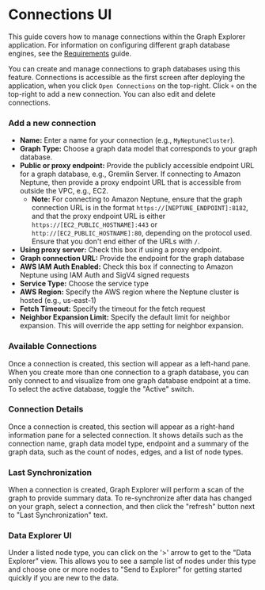 # Connections UI

This guide covers how to manage connections within the Graph Explorer
application. For information on configuring different graph database engines,
see the
[Requirements](../getting-started/requirements.md#database-configuration) guide.

You can create and manage connections to graph databases using this feature.
Connections is accessible as the first screen after deploying the application,
when you click `Open Connections` on the top-right. Click `+` on the top-right
to add a new connection. You can also edit and delete connections.

### Add a new connection

- **Name:** Enter a name for your connection (e.g., `MyNeptuneCluster`).
- **Graph Type:** Choose a graph data model that corresponds to your graph
  database.
- **Public or proxy endpoint:** Provide the publicly accessible endpoint URL for
  a graph database, e.g., Gremlin Server. If connecting to Amazon Neptune, then
  provide a proxy endpoint URL that is accessible from outside the VPC, e.g.,
  EC2.
  - **Note:** For connecting to Amazon Neptune, ensure that the graph connection
    URL is in the format `https://[NEPTUNE_ENDPOINT]:8182`, and that the proxy
    endpoint URL is either `https://[EC2_PUBLIC_HOSTNAME]:443` or
    `http://[EC2_PUBLIC_HOSTNAME]:80`, depending on the protocol used. Ensure
    that you don't end either of the URLs with `/`.
- **Using proxy server:** Check this box if using a proxy endpoint.
- **Graph connection URL:** Provide the endpoint for the graph database
- **AWS IAM Auth Enabled:** Check this box if connecting to Amazon Neptune using
  IAM Auth and SigV4 signed requests
- **Service Type:** Choose the service type
- **AWS Region:** Specify the AWS region where the Neptune cluster is hosted
  (e.g., us-east-1)
- **Fetch Timeout:** Specify the timeout for the fetch request
- **Neighbor Expansion Limit:** Specify the default limit for neighbor
  expansion. This will override the app setting for neighbor expansion.

### Available Connections

Once a connection is created, this section will appear as a left-hand pane. When
you create more than one connection to a graph database, you can only connect to
and visualize from one graph database endpoint at a time. To select the active
database, toggle the "Active" switch.

### Connection Details

Once a connection is created, this section will appear as a right-hand
information pane for a selected connection. It shows details such as the
connection name, graph data model type, endpoint and a summary of the graph
data, such as the count of nodes, edges, and a list of node types.

### Last Synchronization

When a connection is created, Graph Explorer will perform a scan of the graph to
provide summary data. To re-synchronize after data has changed on your graph,
select a connection, and then click the "refresh" button next to "Last
Synchronization" text.

### Data Explorer UI

Under a listed node type, you can click on the '>' arrow to get to the "Data
Explorer" view. This allows you to see a sample list of nodes under this type
and choose one or more nodes to "Send to Explorer" for getting started quickly
if you are new to the data.
